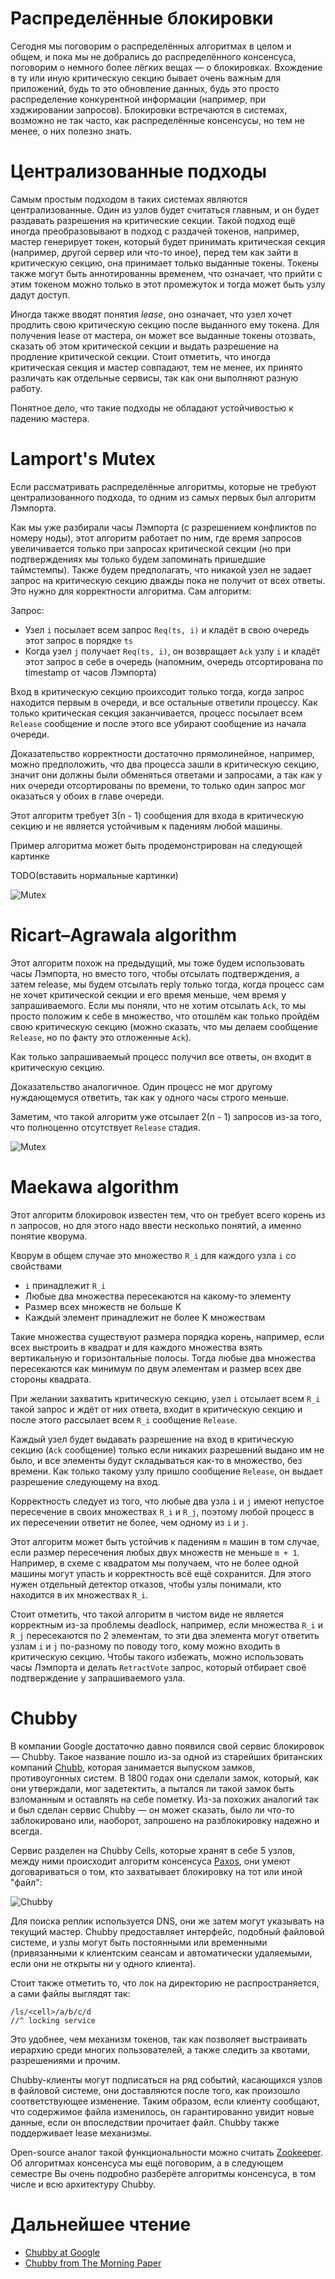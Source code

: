 # Распределённые блокировки

Сегодня мы поговорим о распределённых алгоритмах в целом и общем, и пока мы не
добрались до распределённого консенсуса, поговорим о немного более лёгких вещах
&mdash; о блокировках. Вхождение в ту или иную критическую секцию бывает очень
важным для приложений, будь то это обновление данных, будь это просто
распределение конкурентной информации (например, при хэджировании запросов).
Блокировки встречаются в системах, возможно не так часто, как распределённые
консенсусы, но тем не менее, о них полезно знать.

# Централизованные подходы

Самым простым подходом в таких системах являются централизованные. Один из
узлов будет считаться главным, и он будет раздавать разрешения на критические
секции. Такой подход ещё иногда преобразовывают в подход с раздачей токенов,
например, мастер генерирует токен, который будет принимать критическая секция
(например, другой сервер или что-то иное), перед тем как зайти в
критическую секцию, она принимает только выданные токены. Токены также могут
быть аннотированны временем, что означает, что прийти с этим токеном можно
только в этот промежуток и тогда может быть узлу дадут доступ.

Иногда также вводят понятия _lease_, оно означает, что узел хочет продлить
свою критическую секцию после выданного ему токена. Для получения lease от
мастера, он может все выданные токены отозвать, сказать об этом критической
секции и выдать разрешение на продление критической секции. Стоит отметить, что
иногда критическая секция и мастер совпадают, тем не менее, их принято различать
как отдельные сервисы, так как они выполняют разную работу.

Понятное дело, что такие подходы не обладают устойчивостью к падению мастера.

# Lamport's Mutex

Если рассматривать распределённые алгоритмы, которые не требуют
централизованного подхода, то одним из самых первых был алгоритм Лэмпорта.

Как мы уже разбирали часы Лэмпорта (с разрешением конфликтов по номеру ноды),
этот алгоритм работает по ним, где время запросов увеличивается только при
запросах критической секции (но при подтверждениях мы только будем запоминать
пришедшие таймстемпы). Также будем предполагать, что никакой узел не задает
запрос на критическую секцию дважды пока не получит от всех ответы. Это нужно
для корректности алгоритма. Сам алгоритм:

Запрос:
* Узел `i` посылает всем запрос `Req(ts, i)` и кладёт в свою очередь этот запрос в порядке `ts`
* Когда узел `j` получает `Req(ts, i)`, он возвращает `Ack` узлу `i` и кладёт этот запрос в себе в очередь (напомним, очередь отсортирована по timestamp от часов Лэмпорта)

Вход в критическую секцию проихсодит только тогда, когда запрос находится первым
в очереди, и все остальные ответили процессу. Как только критическая секция заканчивается,
процесс посылает всем `Release` сообщение и после этого все убирают сообщение из
начала очереди.

Доказательство корректности достаточно прямолинейное, например, можно предположить,
что два процесса зашли в критическую секцию, значит они должны были обменяться
ответами и запросами, а так как у них очереди отсортированы по времени, то только
один запрос мог оказаться у обоих в главе очереди.

Этот алгоритм требует 3(n - 1) сообщения для входа в критическую секцию и не
является устойчивым к падениям любой машины.

Пример алгоритма может быть продемонстрирован на следующей картинке

TODO(вставить нормальные картинки)

![Mutex](./media/lamutex.gif)

# Ricart–Agrawala algorithm

Этот алгоритм похож на предыдущий, мы тоже будем использовать часы Лэмпорта, но
вместо того, чтобы отсылать подтверждения, а затем release, мы будем отсылать
reply только тогда, когда процесс сам не хочет критической секции и его время
меньше, чем время у запрашиваемого. Если мы поняли, что не хотим отсылать
`Ack`, то мы просто положим к себе в множество, что отошлём как только пройдём
свою критическую секцию (можно сказать, что мы делаем сообщение `Release`, но
по факту это отложенные `Ack`).

Как только запрашиваемый процесс получил все ответы, он входит в критическую
секцию.

Доказательство аналогичное. Один процесс не мог другому нуждающемуся ответить,
так как у одного часы строго меньше.

Заметим, что такой алгоритм уже отсылает 2(n - 1) запросов из-за того, что
полноценно отсутствует `Release` стадия.

![Mutex](./media/ricart.jpg)

# Maekawa algorithm

Этот алгоритм блокировок известен тем, что он требует всего корень из n
запросов, но для этого надо ввести несколько понятий, а именно понятие кворума.

Кворум в общем случае это множество `R_i` для каждого узла `i` со свойствами

* `i` принадлежит `R_i`
* Любые два множества пересекаются на какому-то элементу
* Размер всех множеств не больше K
* Каждый элемент принадлежит не более K множествам

Такие множества существуют размера порядка корень, например, если всех выстроить в квадрат
и для каждого множества взять вертикальную и горизонтальные полосы. Тогда любые
два множества пересекаются как минимум по двум элементам и размер всех две
стороны квадрата.

При желании захватить критическую секцию, узел `i` отсылает всем `R_i` такой
запрос и ждёт от них ответа, входит в критическую секцию и после этого рассылает
всем `R_i` сообщение `Release`.

Каждый узел будет выдавать разрешение на вход в критическую секцию (`Ack`
сообщение) только если никаких разрешений выдано им не было, и все элементы будут
складываться как-то в множество, без времени. Как только такому узлу пришло
сообщение `Release`, он выдает разрешение следующему на вход.

Корректность следует из того, что любые два узла `i` и `j` имеют непустое
пересечение в своих множествах `R_i` и `R_j`, поэтому любой процесс в их
пересечении ответит не более, чем одному из `i` и `j`.

Этот алгоритм может быть устойчив к падениям `m` машин в том случае, если размер
пересечения любых двух множеств не меньше `m + 1`. Например, в схеме с квадратом
мы получаем, что не более одной машины могут упасть и корректность всё ещё
сохранится. Для этого нужен отдельный детектор отказов, чтобы узлы понимали, кто
находится в их множествах `R_i`.

Стоит отметить, что такой алгоритм в чистом виде не является корректным из-за
проблемы deadlock, например, если множества `R_i` и `R_j` пересекаются по 2
элементам, то эти два элемента могут ответить узлам `i` и `j` по-разному по
поводу того, кому можно входить в критическую секцию. Чтобы такого избежать,
можно использовать часы Лэмпорта и делать `RetractVote` запрос, который отбирает
своё подтверждение у запрашиваемого узла.

# Chubby

В компании Google достаточно давно появился свой сервис блокировок &mdash; Chubby.
Такое название пошло из-за одной из старейших британских компаний
[Chubb](https://en.wikipedia.org/wiki/Chubb_Locks), которая занимается выпуском
замков, противоугонных систем. В 1800 годах они сделали замок, который, как
они утверждали, мог задетектить, а пытался ли такой замок быть взломанным и
оставлять на себе пометку. Из-за похожих аналогий так и был сделан сервис
Chubby &mdash; он может сказать, было ли что-то заблокировано или, наоборот,
запрошено на разблокировку надежно и всегда.

Сервис разделен на Chubby Cells, которые хранят в себе 5 узлов, между ними
происходит алгоритм консенсуса [Paxos](https://www.cs.rutgers.edu/~pxk/417/notes/paxos.html),
они умеют договариваться о том, кто захватывает блокировку на тот или иной
"файл":

![Chubby](./media/chubby.jpg)

Для поиска реплик используется DNS, они же затем могут указывать на
текущий мастер. Chubby предоставляет интерфейс, подобный файловой системе, и
узлы могут быть постоянными или временными (привязанными к клиентским сеансам и
автоматически удаляемыми, если они не открыты ни у одного клиента).

Стоит также отметить то, что лок на директорию не распространяется, а сами
файлы выглядят так:

```
/ls/<cell>/a/b/c/d
//^ locking service
```

Это удобнее, чем механизм токенов, так как позволяет выстраивать иерархию
среди многих пользователей, а также следить за квотами, разрешениями и прочим.

Chubby-клиенты могут подписаться на ряд событий, касающихся узлов в файловой
системе, они доставляются после того, как произошло соответствующее изменение.
Таким образом, если клиенту сообщают, что содержимое файла изменилось, он
гарантированно увидит новые данные, если он впоследствии прочитает файл.
Chubby также поддерживает lease механизмы.

Open-source аналог такой функциональности можно считать [Zookeeper](https://zookeeper.apache.org/).
Об алгоритмах консенсуса мы ещё поговорим, а в следующем семестре Вы очень
подробно разберёте алгоритмы консенсуса, в том числе и всю архитектуру Chubby.

# Дальнейшее чтение

* [Chubby at Google](https://static.googleusercontent.com/media/research.google.com/en//archive/chubby-osdi06.pdf)
* [Chubby from The Morning Paper](https://blog.acolyer.org/2015/02/13/the-chubby-lock-service-for-loosely-coupled-distributed-systems/)
